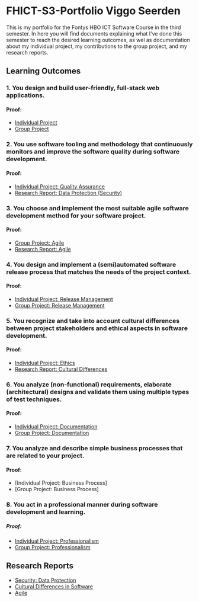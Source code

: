 # FHICT-S3-Portfolio Viggo Seerden
This is my portfolio for the Fontys HBO ICT Software Course in the third semester. In here you will find documents explaining what I've done this semester to reach the desired learning outcomes, as wel as documentation about my individual project, my contributions to the group project, and my research reports.

## Learning Outcomes

### 1. You design and build user-friendly, full-stack web applications.
#### Proof:
- [Individual Project](https://github.com/ViggoSeerden/FHICT-S3-Portfolio/blob/main/IndividualProject.md)
- [Group Project](https://github.com/ViggoSeerden/FHICT-S3-Portfolio/blob/main/GroupProject.md)

### 2. You use software tooling and methodology that continuously monitors and improve the software quality during software development.
#### Proof:
- [Individual Project: Quality Assurance](https://github.com/ViggoSeerden/FHICT-S3-Portfolio/blob/main/IndividualProject.md#quality-assurance)
- [Research Report: Data Protection (Security)](https://github.com/ViggoSeerden/FHICT-S3-Portfolio/blob/main/Research%20Report:%20Data%20Protection.md)

### 3. You choose and implement the most suitable agile software development method for your software project.
#### Proof:
- [Group Project: Agile](https://github.com/ViggoSeerden/FHICT-S3-Portfolio/blob/main/GroupProject.md#agile)
- [Research Report: Agile](https://github.com/ViggoSeerden/FHICT-S3-Portfolio/blob/main/Research%20Report:%20Agile.md)

### 4. You design and implement a (semi)automated software release process that matches the needs of the project context.
#### Proof:
- [Individual Project: Release Management](https://github.com/ViggoSeerden/FHICT-S3-Portfolio/blob/main/IndividualProject.md#release-management)
- [Group Project: Release Management](https://github.com/ViggoSeerden/FHICT-S3-Portfolio/blob/main/GroupProject.md#release-management)

### 5. You recognize and take into account cultural differences between project stakeholders and ethical aspects in software development.
#### Proof:
- [Individual Project: Ethics](https://github.com/ViggoSeerden/FHICT-S3-Portfolio/blob/main/IndividualProject.md#ethics)
- [Research Report: Cultural Differences](https://github.com/ViggoSeerden/FHICT-S3-Portfolio/blob/main/Research%20Report:%20Cultural%20Differences.md)

### 6. You analyze (non-functional) requirements, elaborate (architectural) designs and validate them using multiple types of test techniques.
#### Proof:
- [Individual Project: Documentation](https://github.com/ViggoSeerden/FHICT-S3-Portfolio/blob/main/IndividualProject.md#documentation)
- [Group Project: Documentation](https://github.com/ViggoSeerden/FHICT-S3-Portfolio/blob/main/GroupProject.md#documentation)

### 7. You analyze and describe simple business processes that are related to your project.
#### Proof:
- [Individual Project: Business Process]
- [Group Project: Business Process]

### 8. You act in a professional manner during software development and learning.
##### Proof:
- [Individual Project: Professionalism](https://github.com/ViggoSeerden/FHICT-S3-Portfolio/blob/main/IndividualProject.md#professionalism)
- [Group Project: Professionalism](https://github.com/ViggoSeerden/FHICT-S3-Portfolio/blob/main/GroupProject.md#professionalism)


## Research Reports

- [Security: Data Protection](https://github.com/ViggoSeerden/FHICT-S3-Portfolio/blob/main/Research%20Report:%20Cultural%20Differences.md)
- [Cultural Differences in Software](https://github.com/ViggoSeerden/FHICT-S3-Portfolio/blob/main/Research%20Report:%20Cultural%20Differences.md)
- [Agile](https://github.com/ViggoSeerden/FHICT-S3-Portfolio/blob/main/Research%20Report:%20Agile.md)
